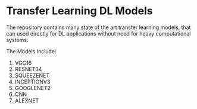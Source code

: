 # Transfer Learning DL Models 
The repository contains many state of the art transfer learning models, that can used directly for DL applications without need for heavy computational systems. 

The Models Include:

1. VGG16
2. RESNET34
3. SQUEEZENET
4. INCEPTIONV3
5. GOOGLENET2
6. CNN
7. ALEXNET
